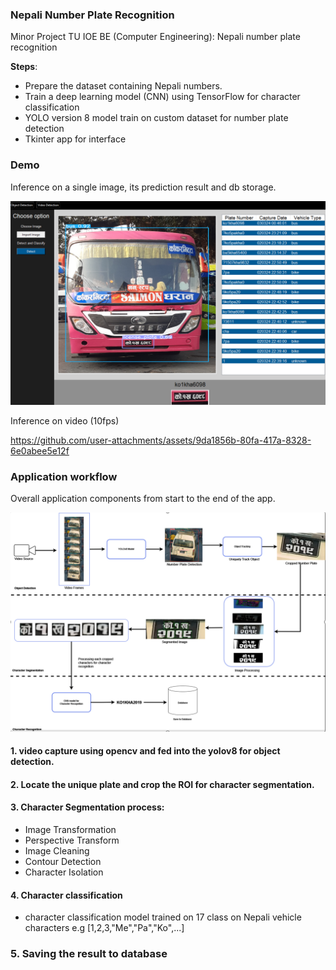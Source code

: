 ### Nepali Number Plate Recognition

Minor Project TU IOE BE (Computer Engineering): Nepali number plate recognition

**Steps**:
- Prepare the dataset containing Nepali numbers.
- Train a deep learning model (CNN) using TensorFlow for character classification
- YOLO version 8 model train on custom dataset for number plate detection
- Tkinter app for interface

### Demo
Inference on a single image, its prediction result and db storage.

![UI](./demo/image.png)

Inference on video (10fps)

https://github.com/user-attachments/assets/9da1856b-80fa-417a-8328-6e0abee5e12f

### Application workflow
Overall application components from start to the end of the app.

![workflow](./demo/overall.png)

#### 1. video capture using opencv and fed into the yolov8 for object detection.

#### 2. Locate the unique plate and crop the ROI for character segmentation.

#### 3. Character Segmentation process:
- Image Transformation
- Perspective Transform
- Image Cleaning
- Contour Detection
- Character Isolation

#### 4. Character classification
- character classification model trained on 17 class on Nepali vehicle characters e.g [1,2,3,"Me","Pa","Ko",...]

### 5. Saving the result to database
